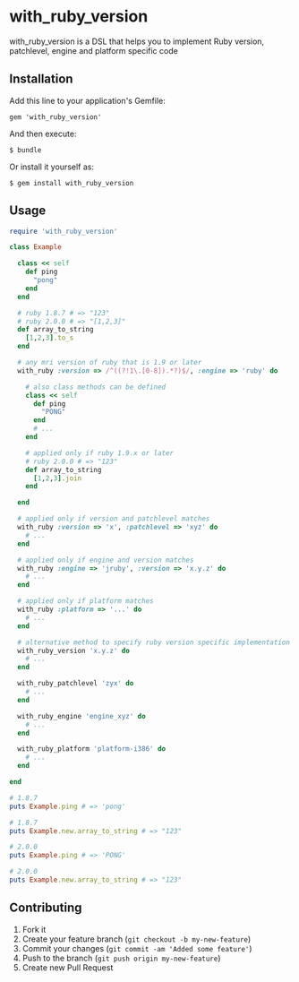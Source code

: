 # with_ruby_version

with_ruby_version is a DSL that helps you to implement Ruby version, patchlevel, engine and platform specific code

## Installation

Add this line to your application's Gemfile:

    gem 'with_ruby_version'

And then execute:

    $ bundle

Or install it yourself as:

    $ gem install with_ruby_version

## Usage

```ruby
require 'with_ruby_version'

class Example

  class << self
    def ping
      "pong"
    end
  end

  # ruby 1.8.7 # => "123"
  # ruby 2.0.0 # => "[1,2,3]"
  def array_to_string
    [1,2,3].to_s
  end

  # any mri version of ruby that is 1.9 or later
  with_ruby :version => /^((?!1\.[0-8]).*?)$/, :engine => 'ruby' do

    # also class methods can be defined
    class << self
      def ping
        "PONG"
      end
      # ...
    end

    # applied only if ruby 1.9.x or later
    # ruby 2.0.0 # => "123"
    def array_to_string
      [1,2,3].join
    end

  end

  # applied only if version and patchlevel matches
  with_ruby :version => 'x', :patchlevel => 'xyz' do
    # ...
  end

  # applied only if engine and version matches
  with_ruby :engine => 'jruby', :version => 'x.y.z' do
    # ...
  end

  # applied only if platform matches
  with_ruby :platform => '...' do
    # ...
  end

  # alternative method to specify ruby version specific implementation
  with_ruby_version 'x.y.z' do 
    # ...
  end

  with_ruby_patchlevel 'zyx' do 
    # ...
  end

  with_ruby_engine 'engine_xyz' do
    # ...
  end

  with_ruby_platform 'platform-i386' do
    # ...
  end

end

# 1.8.7
puts Example.ping # => 'pong'

# 1.8.7
puts Example.new.array_to_string # => "123"

# 2.0.0
puts Example.ping # => 'PONG'

# 2.0.0
puts Example.new.array_to_string # => "123"
```

## Contributing

1. Fork it
2. Create your feature branch (`git checkout -b my-new-feature`)
3. Commit your changes (`git commit -am 'Added some feature'`)
4. Push to the branch (`git push origin my-new-feature`)
5. Create new Pull Request
